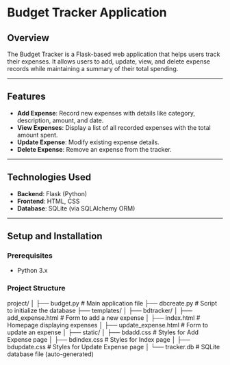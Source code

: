 # Budget Tracker Application

## Overview
The Budget Tracker is a Flask-based web application that helps users track their expenses. It allows users to add, update, view, and delete expense records while maintaining a summary of their total spending.

---

## Features
- **Add Expense**: Record new expenses with details like category, description, amount, and date.
- **View Expenses**: Display a list of all recorded expenses with the total amount spent.
- **Update Expense**: Modify existing expense details.
- **Delete Expense**: Remove an expense from the tracker.

---

## Technologies Used
- **Backend**: Flask (Python)
- **Frontend**: HTML, CSS
- **Database**: SQLite (via SQLAlchemy ORM)

---

## Setup and Installation
### Prerequisites
- Python 3.x

### Project Structure

project/
│
├── budget.py                 # Main application file
├── dbcreate.py               # Script to initialize the database
├── templates/
│   ├── bdtracker/
│       ├── add_expense.html  # Form to add a new expense
│       ├── index.html        # Homepage displaying expenses
│       ├── update_expense.html # Form to update an expense
│
├── static/
│   ├── bdadd.css             # Styles for Add Expense page
│   ├── bdindex.css           # Styles for Index page
│   ├── bdupdate.css          # Styles for Update Expense page
│
└── tracker.db                # SQLite database file (auto-generated)
